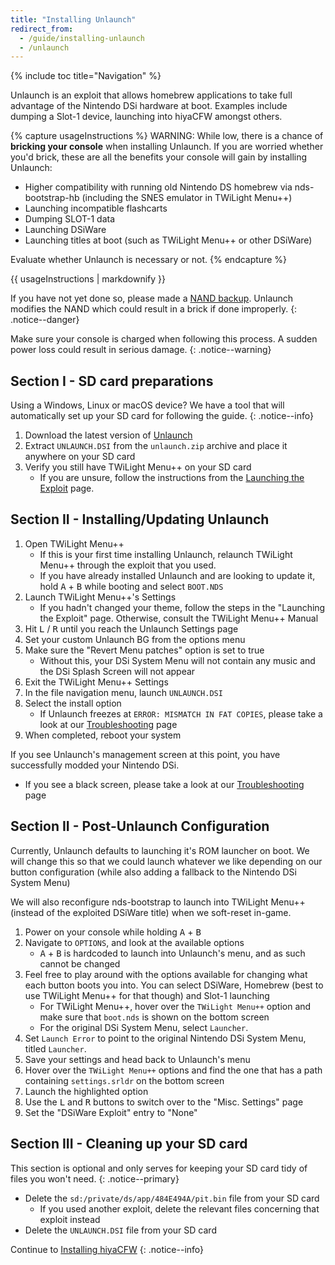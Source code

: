 ```yaml
---
title: "Installing Unlaunch"
redirect_from:
  - /guide/installing-unlaunch
  - /unlaunch
---
```


{% include toc title="Navigation" %}

Unlaunch is an exploit that allows homebrew applications to take full advantage of the Nintendo DSi hardware at boot. Examples include dumping a Slot-1 device, launching into hiyaCFW amongst others.

{% capture usageInstructions %}
WARNING: While low, there is a chance of **bricking your console** when installing Unlaunch. If you are worried whether you'd brick, these are all the benefits your console will gain by installing Unlaunch:

- Higher compatibility with running old Nintendo DS homebrew via nds-bootstrap-hb (including the SNES emulator in TWiLight Menu++)
- Launching incompatible flashcarts
- Dumping SLOT-1 data
- Launching DSiWare
- Launching titles at boot (such as TWiLight Menu++ or other DSiWare)

Evaluate whether Unlaunch is necessary or not.
{% endcapture %}

<div class="notice--primary">{{ usageInstructions | markdownify }}</div>

If you have not yet done so, please made a [NAND backup](dumping-nand). Unlaunch modifies the NAND which could result in a brick if done improperly.
{: .notice--danger}

Make sure your console is charged when following this process. A sudden power loss could result in serious damage.
{: .notice--warning}

## Section I - SD card preparations

Using a Windows, Linux or macOS device? We have a tool that will automatically set up your SD card for following the guide.
{: .notice--info}

1. Download the latest version of [Unlaunch](https://problemkaputt.de/unlaunch.zip)
1. Extract `UNLAUNCH.DSI` from the `unlaunch.zip` archive and place it anywhere on your SD card
1. Verify you still have TWiLight Menu++ on your SD card
   - If you are unsure, follow the instructions from the [Launching the Exploit](launching-the-exploit#twilight-menu) page.

## Section II - Installing/Updating Unlaunch

1. Open TWiLight Menu++
   - If this is your first time installing Unlaunch, relaunch TWiLight Menu++ through the exploit that you used.
   - If you have already installed Unlaunch and are looking to update it, hold <kbd>A</kbd> + <kbd>B</kbd> while booting and select `BOOT.NDS`
1. Launch TWiLight Menu++'s Settings
   - If you hadn't changed your theme, follow the steps in the "Launching the Exploit" page. Otherwise, consult the TWiLight Menu++ Manual
1. Hit <kbd>L</kbd> / <kbd>R</kbd> until you reach the Unlaunch Settings page
1. Set your custom Unlaunch BG from the options menu
1. Make sure the "Revert Menu patches" option is set to true
   - Without this, your DSi System Menu will not contain any music and the DSi Splash Screen will not appear
1. Exit the TWiLight Menu++ Settings
1. In the file navigation menu, launch `UNLAUNCH.DSI`
1. Select the install option
   - If Unlaunch freezes at `ERROR: MISMATCH IN FAT COPIES`, please take a look at our [Troubleshooting](troubleshooting) page
1. When completed, reboot your system

If you see Unlaunch's management screen at this point, you have successfully modded your Nintendo DSi.
- If you see a black screen, please take a look at our [Troubleshooting](troubleshooting) page

## Section II - Post-Unlaunch Configuration

Currently, Unlaunch defaults to launching it's ROM launcher on boot. We will change this so that we could launch whatever we like depending on our button configuration (while also adding a fallback to the Nintendo DSi System Menu)

We will also reconfigure nds-bootstrap to launch into TWiLight Menu++ (instead of the exploited DSiWare title) when we soft-reset in-game.

1. Power on your console while holding <kbd>A</kbd> + <kbd>B</kbd>
1. Navigate to `OPTIONS`, and look at the available options
   - <kbd>A</kbd> + <kbd>B</kbd> is hardcoded to launch into Unlaunch's menu, and as such cannot be changed
1. Feel free to play around with the options available for changing what each button boots you into. You can select DSiWare, Homebrew (best to use TWiLight Menu++ for that though) and Slot-1 launching
   - For TWiLight Menu++, hover over the `TWiLight Menu++` option and make sure that `boot.nds` is shown on the bottom screen
   - For the original DSi System Menu, select `Launcher`.
1. Set `Launch Error` to point to the original Nintendo DSi System Menu, titled `Launcher`.
1. Save your settings and head back to Unlaunch's menu
1. Hover over the `TWiLight Menu++` options and find the one that has a path containing `settings.srldr` on the bottom screen
1. Launch the highlighted option
1. Use the <kbd>L</kbd> and <kbd>R</kbd> buttons to switch over to the "Misc. Settings" page
1. Set the "DSiWare Exploit" entry to "None"

## Section III - Cleaning up your SD card

This section is optional and only serves for keeping your SD card tidy of files you won't need.
{: .notice--primary}

- Delete the `sd:/private/ds/app/484E494A/pit.bin` file from your SD card
   - If you used another exploit, delete the relevant files concerning that exploit instead
- Delete the `UNLAUNCH.DSI` file from your SD card

Continue to [Installing hiyaCFW](installing-hiyacfw)
{: .notice--info}
